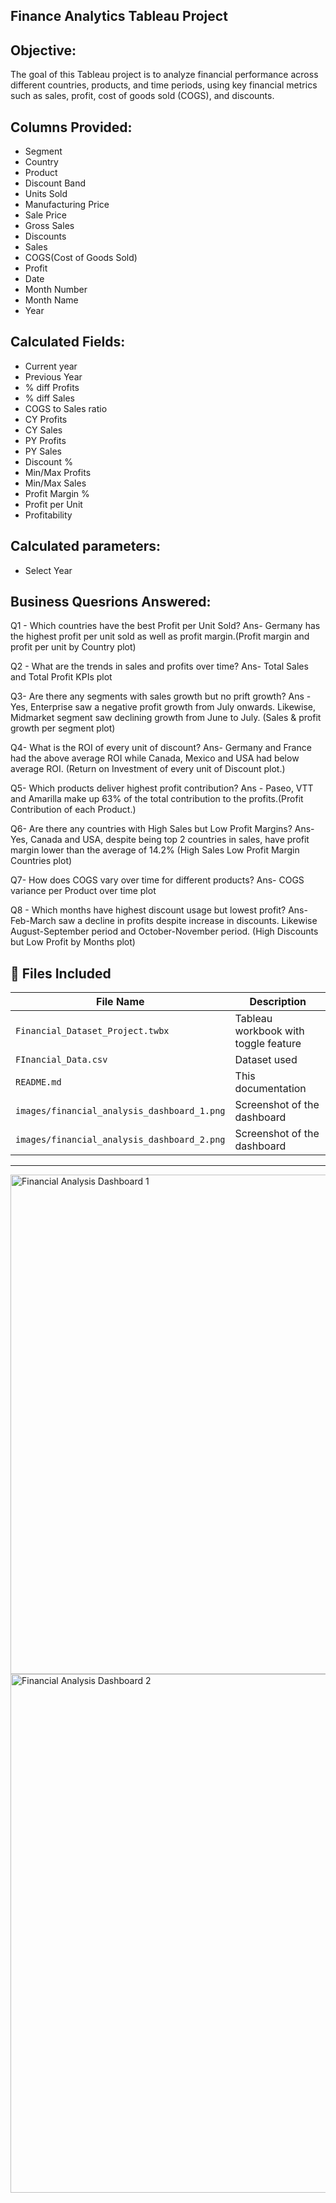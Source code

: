## Finance Analytics Tableau Project

## Objective:
The goal of this Tableau project is to analyze financial performance across different countries, products, and time periods, using key financial metrics such as sales, profit, cost of goods sold (COGS), and discounts.

## Columns Provided:
- Segment
- Country
- Product
- Discount Band
- Units Sold
- Manufacturing Price
- Sale Price
- Gross Sales
- Discounts
- Sales
- COGS(Cost of Goods Sold)
- Profit
- Date
- Month Number
- Month Name
- Year

## Calculated Fields:
- Current year
- Previous Year
- % diff Profits
- % diff Sales
- COGS to Sales ratio
- CY Profits
- CY Sales
- PY Profits
- PY Sales
- Discount %
- Min/Max Profits
- Min/Max Sales
- Profit Margin %
- Profit per Unit
- Profitability

## Calculated parameters:
 - Select Year

## Business Quesrions Answered:
Q1 -  Which countries have the best Profit per Unit Sold?
Ans-  Germany has the highest profit per unit sold as well as profit margin.(Profit margin and profit per unit by Country plot)

Q2 - What are the trends in sales and profits over time?
Ans- Total Sales and Total Profit KPIs plot

Q3- Are there any segments with sales growth but no prift growth?
Ans - Yes, Enterprise saw a negative profit growth from July onwards. Likewise, Midmarket segment saw declining growth from June to July. (Sales & profit growth per segment plot)

Q4- What is the ROI of every unit of discount?
Ans- Germany and France had the above average ROI while Canada, Mexico and USA had below average ROI. (Return on Investment of every unit of Discount plot.)

Q5- Which products deliver highest profit contribution?
Ans - Paseo, VTT and Amarilla make up 63% of the total contribution to the profits.(Profit Contribution of each Product.)

Q6- Are there any countries with High Sales but Low Profit Margins?
Ans- Yes, Canada and USA, despite being top 2 countries in sales, have profit margin lower than the average of 14.2% (High Sales Low Profit Margin Countries plot) 

Q7- How does COGS vary over time for different products?
Ans- COGS variance per Product over time plot

Q8 - Which months have highest discount usage but lowest profit?
Ans- Feb-March saw a decline in profits despite increase in discounts. Likewise August-September period and October-November period. (High Discounts but Low Profit by Months plot)

## 📁 Files Included

| File Name                                     | Description                          |
|-----------------------------------------------|--------------------------------------|
| `Financial_Dataset_Project.twbx`              | Tableau workbook with toggle feature |
| `FInancial_Data.csv`			                       | Dataset used                         |
| `README.md`                                   | This documentation                   |
| `images/financial_analysis_dashboard_1.png`   | Screenshot of the dashboard          |
| `images/financial_analysis_dashboard_2.png`   | Screenshot of the dashboard          |

---
<img width="1182" height="799" alt="Financial Analysis Dashboard 1" src="https://github.com/user-attachments/assets/c7882ea6-d7aa-4690-9428-da437a714be0" />
<img width="1178" height="830" alt="Financial Analysis Dashboard 2" src="https://github.com/user-attachments/assets/c1cfaf17-fc14-4e6d-9b6f-e5938c0fc77b" />

